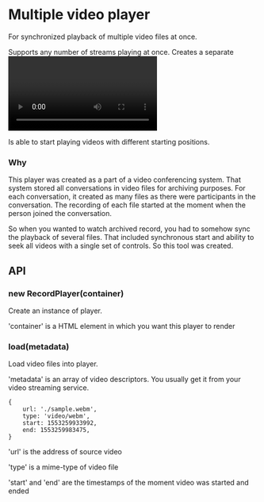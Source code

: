 Multiple video player
=====================

For synchronized playback of multiple video files at once.

Supports any number of streams playing at once. Creates a separate <video> element for each file.
Uses a single set of controls for the whole set of videos.

Is able to start playing videos with different starting positions.

### Why

This player was created as a part of a video conferencing system.
That system stored all conversations in video files for archiving purposes.
For each conversation, it created as many files as there were participants in
the conversation. The recording of each file started at the moment when the person
joined the conversation. 

So when you wanted to watch archived record, you had to somehow sync the playback of 
several files. That included synchronous start and ability to seek all videos with a single
set of controls. So this tool was created.
 
API
---

### new RecordPlayer(container)

Create an instance of player.

'container' is a HTML element in which you want this player to render

### load(metadata)

Load video files into player.

'metadata' is an array of video descriptors. You usually get it from your video streaming service.

```
{
    url: './sample.webm',
    type: 'video/webm',
    start: 1553259933992,
    end: 1553259983475,
}
```

'url' is the address of source video

'type' is a mime-type of video file

'start' and 'end' are the timestamps of the moment video was started and ended

